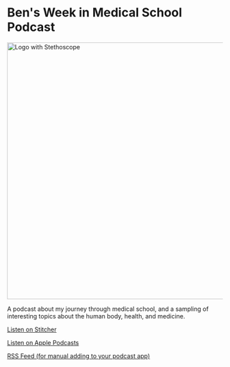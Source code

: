 # Ben's Week in Medical School Podcast #
<img href="https://raw.githubusercontent.com/benroot/twims/gh-pages/images/cover1400.jpg" alt="Logo with Stethoscope" width=600px></img>

A podcast about my journey through medical school, and a sampling of interesting topics about the human body, health, and medicine. 

[Listen on Stitcher](https://www.stitcher.com/podcast/bens-week-in-medical-school)

[Listen on Apple Podcasts](https://podcasts.apple.com/us/podcast/bens-week-in-medical-school/id1535996032)

[RSS Feed (for manual adding to your podcast app)](https://www.bencr.me/twims/podcast.xml "Direct RSS Link")


